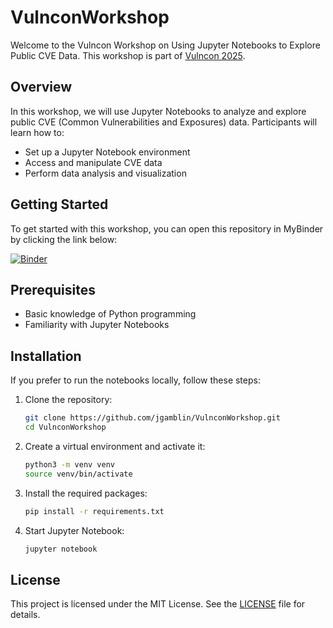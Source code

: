 # VulnconWorkshop

Welcome to the Vulncon Workshop on Using Jupyter Notebooks to Explore Public CVE Data. This workshop is part of [Vulncon 2025](https://www.first.org/conference/vulncon2025/).

## Overview

In this workshop, we will use Jupyter Notebooks to analyze and explore public CVE (Common Vulnerabilities and Exposures) data. Participants will learn how to:

- Set up a Jupyter Notebook environment
- Access and manipulate CVE data
- Perform data analysis and visualization

## Getting Started

To get started with this workshop, you can open this repository in MyBinder by clicking the link below:

[![Binder](https://mybinder.org/badge_logo.svg)](https://mybinder.org/v2/gh/jgamblin/VulnconWorkshop/HEAD)

## Prerequisites

- Basic knowledge of Python programming
- Familiarity with Jupyter Notebooks

## Installation

If you prefer to run the notebooks locally, follow these steps:

1. Clone the repository:
    ```sh
    git clone https://github.com/jgamblin/VulnconWorkshop.git
    cd VulnconWorkshop
    ```

2. Create a virtual environment and activate it:
    ```sh
    python3 -m venv venv
    source venv/bin/activate
    ```

3. Install the required packages:
    ```sh
    pip install -r requirements.txt
    ```

4. Start Jupyter Notebook:
    ```sh
    jupyter notebook
    ```

## License

This project is licensed under the MIT License. See the [LICENSE](LICENSE) file for details.